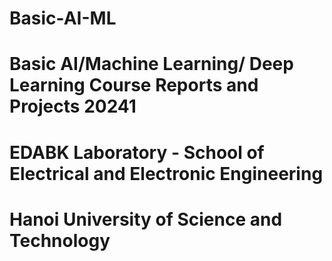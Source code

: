 # Basic-AI-ML
# Basic AI/Machine Learning/ Deep Learning Course Reports and Projects 20241
# EDABK Laboratory - School of Electrical and Electronic Engineering
# Hanoi University of Science and Technology 
